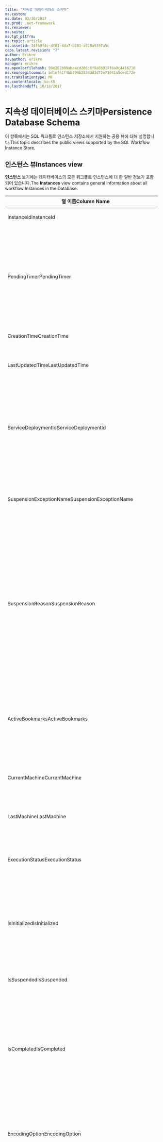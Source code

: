 ```yaml
---
title: "지속성 데이터베이스 스키마"
ms.custom: 
ms.date: 03/30/2017
ms.prod: .net-framework
ms.reviewer: 
ms.suite: 
ms.tgt_pltfrm: 
ms.topic: article
ms.assetid: 34f69f4c-df81-4da7-b281-a525a9397a5c
caps.latest.revision: "7"
author: Erikre
ms.author: erikre
manager: erikre
ms.openlocfilehash: 99e202b99abeacd286c6f9a8b917f8a9c4416718
ms.sourcegitcommit: bd1ef61f4bb794b25383d3d72e71041a5ced172e
ms.translationtype: MT
ms.contentlocale: ko-KR
ms.lasthandoff: 10/18/2017
---
```

# <a name="persistence-database-schema"></a><span data-ttu-id="14ee6-102">지속성 데이터베이스 스키마</span><span class="sxs-lookup"><span data-stu-id="14ee6-102">Persistence Database Schema</span></span>
<span data-ttu-id="14ee6-103">이 항목에서는 SQL 워크플로 인스턴스 저장소에서 지원하는 공용 뷰에 대해 설명합니다.</span><span class="sxs-lookup"><span data-stu-id="14ee6-103">This topic describes the public views supported by the SQL Workflow Instance Store.</span></span>  
  
## <a name="instances-view"></a><span data-ttu-id="14ee6-104">인스턴스 뷰</span><span class="sxs-lookup"><span data-stu-id="14ee6-104">Instances view</span></span>  
 <span data-ttu-id="14ee6-105">**인스턴스** 보기에는 데이터베이스의 모든 워크플로 인스턴스에 대 한 일반 정보가 포함 되어 있습니다.</span><span class="sxs-lookup"><span data-stu-id="14ee6-105">The **Instances** view contains general information about all workflow Instances in the Database.</span></span>  
  
|<span data-ttu-id="14ee6-106">열 이름</span><span class="sxs-lookup"><span data-stu-id="14ee6-106">Column Name</span></span>|<span data-ttu-id="14ee6-107">열 유형</span><span class="sxs-lookup"><span data-stu-id="14ee6-107">Column Type</span></span>|<span data-ttu-id="14ee6-108">설명</span><span class="sxs-lookup"><span data-stu-id="14ee6-108">Description</span></span>|  
|-----------------|-----------------|-----------------|  
|<span data-ttu-id="14ee6-109">InstanceId</span><span class="sxs-lookup"><span data-stu-id="14ee6-109">InstanceId</span></span>|<span data-ttu-id="14ee6-110">UniqueIdentifier</span><span class="sxs-lookup"><span data-stu-id="14ee6-110">UniqueIdentifier</span></span>|<span data-ttu-id="14ee6-111">워크플로 인스턴스의 ID입니다.</span><span class="sxs-lookup"><span data-stu-id="14ee6-111">The ID of a workflow instance.</span></span>|  
|<span data-ttu-id="14ee6-112">PendingTimer</span><span class="sxs-lookup"><span data-stu-id="14ee6-112">PendingTimer</span></span>|<span data-ttu-id="14ee6-113">DateTime</span><span class="sxs-lookup"><span data-stu-id="14ee6-113">DateTime</span></span>|<span data-ttu-id="14ee6-114">워크플로가 Delay 활동에서 차단되었으며 타이머가 만료된 후 다시 시작될 것임을 나타냅니다.</span><span class="sxs-lookup"><span data-stu-id="14ee6-114">Indicates that the workflow is blocked on a Delay activity and will be resumed after the timer expires.</span></span> <span data-ttu-id="14ee6-115">워크플로가 차단되지 않고 타이머가 만료될 때까지 기다리는 경우 이 값은 Null일 수 있습니다.</span><span class="sxs-lookup"><span data-stu-id="14ee6-115">This value can be null if the workflow is not blocked waiting on a timer to expire.</span></span>|  
|<span data-ttu-id="14ee6-116">CreationTime</span><span class="sxs-lookup"><span data-stu-id="14ee6-116">CreationTime</span></span>|<span data-ttu-id="14ee6-117">DateTime</span><span class="sxs-lookup"><span data-stu-id="14ee6-117">DateTime</span></span>|<span data-ttu-id="14ee6-118">워크플로가 만들어진 시점을 나타냅니다.</span><span class="sxs-lookup"><span data-stu-id="14ee6-118">Indicates when the workflow was created.</span></span>|  
|<span data-ttu-id="14ee6-119">LastUpdatedTime</span><span class="sxs-lookup"><span data-stu-id="14ee6-119">LastUpdatedTime</span></span>|<span data-ttu-id="14ee6-120">DateTime</span><span class="sxs-lookup"><span data-stu-id="14ee6-120">DateTime</span></span>|<span data-ttu-id="14ee6-121">워크플로가 데이터베이스에 마지막으로 유지된 시간을 나타냅니다.</span><span class="sxs-lookup"><span data-stu-id="14ee6-121">Indicates the last time that the workflow was persisted to the database.</span></span>|  
|<span data-ttu-id="14ee6-122">ServiceDeploymentId</span><span class="sxs-lookup"><span data-stu-id="14ee6-122">ServiceDeploymentId</span></span>|<span data-ttu-id="14ee6-123">BigInt</span><span class="sxs-lookup"><span data-stu-id="14ee6-123">BigInt</span></span>|<span data-ttu-id="14ee6-124">[ServiceDeployments] 뷰의 외래 키 역할을 합니다.</span><span class="sxs-lookup"><span data-stu-id="14ee6-124">Acts as a foreign key to the [ServiceDeployments] view.</span></span> <span data-ttu-id="14ee6-125">현재 워크플로 인스턴스가 웹 호스팅 서비스의 인스턴스인 경우 이 열은 값을 포함하고, 그렇지 않으면 NULL로 설정됩니다.</span><span class="sxs-lookup"><span data-stu-id="14ee6-125">If the current workflow instance is an instance of a web-hosted service, then this column has a value, otherwise it is set to NULL.</span></span>|  
|<span data-ttu-id="14ee6-126">SuspensionExceptionName</span><span class="sxs-lookup"><span data-stu-id="14ee6-126">SuspensionExceptionName</span></span>|<span data-ttu-id="14ee6-127">Nvarchar(450)</span><span class="sxs-lookup"><span data-stu-id="14ee6-127">Nvarchar(450)</span></span>|<span data-ttu-id="14ee6-128">워크플로를 일시 중단시킨 예외의 형식(예: InvalidOperationException)을 나타냅니다.</span><span class="sxs-lookup"><span data-stu-id="14ee6-128">Indicates the type of exception (e.g. InvalidOperationException) that caused the workflow to suspend.</span></span>|  
|<span data-ttu-id="14ee6-129">SuspensionReason</span><span class="sxs-lookup"><span data-stu-id="14ee6-129">SuspensionReason</span></span>|<span data-ttu-id="14ee6-130">Nvarchar(max)</span><span class="sxs-lookup"><span data-stu-id="14ee6-130">Nvarchar(max)</span></span>|<span data-ttu-id="14ee6-131">워크플로 인스턴스가 일시 중단된 이유를 나타냅니다.</span><span class="sxs-lookup"><span data-stu-id="14ee6-131">Indicates why the Workflow Instance was suspended.</span></span> <span data-ttu-id="14ee6-132">예외 때문에 인스턴스가 일시 중단된 경우에는 이 열에 예외와 관련된 메시지가 포함되고,</span><span class="sxs-lookup"><span data-stu-id="14ee6-132">If an exception caused the instance to suspend, then this column contains the message associated with the exception.</span></span><br /><br /> <span data-ttu-id="14ee6-133">인스턴스를 수동으로 일시 중단한 경우에는 이 열에 인스턴스를 일시 중단시킨 사용자 지정 이유가 포함됩니다.</span><span class="sxs-lookup"><span data-stu-id="14ee6-133">If the instance was manually suspended, then this column contains the user-specified reason for suspending the instance.</span></span>|  
|<span data-ttu-id="14ee6-134">ActiveBookmarks</span><span class="sxs-lookup"><span data-stu-id="14ee6-134">ActiveBookmarks</span></span>|<span data-ttu-id="14ee6-135">Nvarchar(max)</span><span class="sxs-lookup"><span data-stu-id="14ee6-135">Nvarchar(max)</span></span>|<span data-ttu-id="14ee6-136">워크플로 인스턴스가 유휴 상태인 경우 이 속성은 인스턴스가 차단된 책갈피를 나타내고,</span><span class="sxs-lookup"><span data-stu-id="14ee6-136">If the workflow Instance is Idle, this property indicates what bookmarks the instance is blocked on.</span></span> <span data-ttu-id="14ee6-137">인스턴스가 유휴 상태가 아닌 경우 이 열은 NULL입니다.</span><span class="sxs-lookup"><span data-stu-id="14ee6-137">If the Instance is not idle, then this column is NULL.</span></span>|  
|<span data-ttu-id="14ee6-138">CurrentMachine</span><span class="sxs-lookup"><span data-stu-id="14ee6-138">CurrentMachine</span></span>|<span data-ttu-id="14ee6-139">Nvarchar(128)</span><span class="sxs-lookup"><span data-stu-id="14ee6-139">Nvarchar(128)</span></span>|<span data-ttu-id="14ee6-140">현재 워크플로 인스턴스가 메모리에 로드된 컴퓨터의 이름을 나타냅니다.</span><span class="sxs-lookup"><span data-stu-id="14ee6-140">Indicates the name of the computer currently has the workflow Instance loaded in memory.</span></span>|  
|<span data-ttu-id="14ee6-141">LastMachine</span><span class="sxs-lookup"><span data-stu-id="14ee6-141">LastMachine</span></span>|<span data-ttu-id="14ee6-142">Nvarchar(450)</span><span class="sxs-lookup"><span data-stu-id="14ee6-142">Nvarchar(450)</span></span>|<span data-ttu-id="14ee6-143">워크플로 인스턴스를 마지막으로 로드한 컴퓨터를 나타냅니다.</span><span class="sxs-lookup"><span data-stu-id="14ee6-143">Indicates the last computer that loaded the workflow instance.</span></span>|  
|<span data-ttu-id="14ee6-144">ExecutionStatus</span><span class="sxs-lookup"><span data-stu-id="14ee6-144">ExecutionStatus</span></span>|<span data-ttu-id="14ee6-145">Nvarchar(450)</span><span class="sxs-lookup"><span data-stu-id="14ee6-145">Nvarchar(450)</span></span>|<span data-ttu-id="14ee6-146">워크플로의 현재 실행 상태를 나타냅니다.</span><span class="sxs-lookup"><span data-stu-id="14ee6-146">Indicates the current execution state of the Workflow.</span></span> <span data-ttu-id="14ee6-147">가능한 상태에는 **Executing**, **Idle**, **닫힘**합니다.</span><span class="sxs-lookup"><span data-stu-id="14ee6-147">Possible states include **Executing**, **Idle**, **Closed**.</span></span>|  
|<span data-ttu-id="14ee6-148">IsInitialized</span><span class="sxs-lookup"><span data-stu-id="14ee6-148">IsInitialized</span></span>|<span data-ttu-id="14ee6-149">비트</span><span class="sxs-lookup"><span data-stu-id="14ee6-149">Bit</span></span>|<span data-ttu-id="14ee6-150">워크플로 인스턴스가 초기화되었는지 여부를 나타냅니다.</span><span class="sxs-lookup"><span data-stu-id="14ee6-150">Indicates whether the workflow instance has been initialized.</span></span> <span data-ttu-id="14ee6-151">초기화된 워크플로 인스턴스는 한 번 이상 유지된 워크플로 인스턴스입니다.</span><span class="sxs-lookup"><span data-stu-id="14ee6-151">An initialized workflow instance is a workflow instance that has been persisted at least once.</span></span>|  
|<span data-ttu-id="14ee6-152">IsSuspended</span><span class="sxs-lookup"><span data-stu-id="14ee6-152">IsSuspended</span></span>|<span data-ttu-id="14ee6-153">비트</span><span class="sxs-lookup"><span data-stu-id="14ee6-153">Bit</span></span>|<span data-ttu-id="14ee6-154">워크플로 인스턴스가 일시 중단되었는지 여부를 나타냅니다.</span><span class="sxs-lookup"><span data-stu-id="14ee6-154">Indicates whether the workflow instance has been suspended.</span></span>|  
|<span data-ttu-id="14ee6-155">IsCompleted</span><span class="sxs-lookup"><span data-stu-id="14ee6-155">IsCompleted</span></span>|<span data-ttu-id="14ee6-156">비트</span><span class="sxs-lookup"><span data-stu-id="14ee6-156">Bit</span></span>|<span data-ttu-id="14ee6-157">워크플로 인스턴스의 실행이 완료되었는지 여부를 나타냅니다.</span><span class="sxs-lookup"><span data-stu-id="14ee6-157">Indicates whether the Workflow Instance has finished executing.</span></span> <span data-ttu-id="14ee6-158">**참고:** Iif는 **InstanceCompletionAction** 속성이 **DeleteAll**, 인스턴스가 완료 되 면 보기에서 제거 됩니다.</span><span class="sxs-lookup"><span data-stu-id="14ee6-158">**Note:**  Iif the **InstanceCompletionAction** property is set to **DeleteAll**, the instances are removed from the view upon completion.</span></span>|  
|<span data-ttu-id="14ee6-159">EncodingOption</span><span class="sxs-lookup"><span data-stu-id="14ee6-159">EncodingOption</span></span>|<span data-ttu-id="14ee6-160">TinyInt</span><span class="sxs-lookup"><span data-stu-id="14ee6-160">TinyInt</span></span>|<span data-ttu-id="14ee6-161">데이터 속성을 serialize하는 데 사용된 인코딩에 대해 설명합니다.</span><span class="sxs-lookup"><span data-stu-id="14ee6-161">Describes the encoding used to serialize the data properties.</span></span><br /><br /> <span data-ttu-id="14ee6-162">-0 – 인코딩하지 않음</span><span class="sxs-lookup"><span data-stu-id="14ee6-162">-   0 – No encoding</span></span><br /><span data-ttu-id="14ee6-163">-1-GzipStream</span><span class="sxs-lookup"><span data-stu-id="14ee6-163">-   1 – GzipStream</span></span>|  
|<span data-ttu-id="14ee6-164">ReadWritePrimitiveDataProperties</span><span class="sxs-lookup"><span data-stu-id="14ee6-164">ReadWritePrimitiveDataProperties</span></span>|<span data-ttu-id="14ee6-165">Varbinary(max)</span><span class="sxs-lookup"><span data-stu-id="14ee6-165">Varbinary(max)</span></span>|<span data-ttu-id="14ee6-166">인스턴스가 로드될 때 워크플로 런타임에 다시 제공될 serialize된 인스턴스 데이터 속성을 포함합니다.</span><span class="sxs-lookup"><span data-stu-id="14ee6-166">Contains serialized instance data properties that will be provided back to the workflow Runtime when the instance is loaded.</span></span><br /><br /> <span data-ttu-id="14ee6-167">각각의 기본 속성은 네이티브 CLR 형식이며, 이는 blob를 deserialize하는 데 특별한 어셈블리가 필요하지 않음을 의미합니다.</span><span class="sxs-lookup"><span data-stu-id="14ee6-167">Each primitive property is a native CLR type, which means that no special assemblies are needed to deserialize the blob.</span></span>|  
|<span data-ttu-id="14ee6-168">WriteOnlyPrimitiveDataProperties</span><span class="sxs-lookup"><span data-stu-id="14ee6-168">WriteOnlyPrimitiveDataProperties</span></span>|<span data-ttu-id="14ee6-169">Varbinary(max)</span><span class="sxs-lookup"><span data-stu-id="14ee6-169">Varbinary(max)</span></span>|<span data-ttu-id="14ee6-170">인스턴스가 로드될 때 워크플로 런타임에 다시 제공되지 않는 serialize된 인스턴스 데이터 속성을 포함합니다.</span><span class="sxs-lookup"><span data-stu-id="14ee6-170">Contains serialized instance data properties that are not provided back to the workflow runtime when the instance is loaded.</span></span><br /><br /> <span data-ttu-id="14ee6-171">각각의 기본 속성은 네이티브 CLR 형식이며, 이는 blob를 deserialize하는 데 특별한 어셈블리가 필요하지 않음을 의미합니다.</span><span class="sxs-lookup"><span data-stu-id="14ee6-171">Each primitive property is a native CLR type, which means that no special assemblies are needed to deserialize the blob.</span></span>|  
|<span data-ttu-id="14ee6-172">ReadWriteComplexDataProperties</span><span class="sxs-lookup"><span data-stu-id="14ee6-172">ReadWriteComplexDataProperties</span></span>|<span data-ttu-id="14ee6-173">Varbinary(max)</span><span class="sxs-lookup"><span data-stu-id="14ee6-173">Varbinary(max)</span></span>|<span data-ttu-id="14ee6-174">인스턴스가 로드될 때 워크플로 런타임에 다시 제공될 serialize된 인스턴스 데이터 속성을 포함합니다.</span><span class="sxs-lookup"><span data-stu-id="14ee6-174">Contains serialized instance data properties that will be provided back to the workflow runtime when the instance is loaded.</span></span><br /><br /> <span data-ttu-id="14ee6-175">deserializer에는 이 blob에 저장된 모든 개체 형식에 대한 정보가 필요합니다.</span><span class="sxs-lookup"><span data-stu-id="14ee6-175">A deserializer would require knowledge of all object types stored in this blob.</span></span>|  
|<span data-ttu-id="14ee6-176">WriteOnlyComplexDataProperties</span><span class="sxs-lookup"><span data-stu-id="14ee6-176">WriteOnlyComplexDataProperties</span></span>|<span data-ttu-id="14ee6-177">Varbinary(max)</span><span class="sxs-lookup"><span data-stu-id="14ee6-177">Varbinary(max)</span></span>|<span data-ttu-id="14ee6-178">인스턴스가 로드될 때 워크플로 런타임에 다시 제공되지 않는 serialize된 인스턴스 데이터 속성을 포함합니다.</span><span class="sxs-lookup"><span data-stu-id="14ee6-178">Contains serialized instance data properties that are not provided back to the workflow runtime when the instance is loaded.</span></span><br /><br /> <span data-ttu-id="14ee6-179">deserializer에는 이 blob에 저장된 모든 개체 형식에 대한 정보가 필요합니다.</span><span class="sxs-lookup"><span data-stu-id="14ee6-179">A deserializer would require knowledge of all object types stored in this blob.</span></span>|  
|<span data-ttu-id="14ee6-180">IdentityName</span><span class="sxs-lookup"><span data-stu-id="14ee6-180">IdentityName</span></span>|<span data-ttu-id="14ee6-181">Nvarchar(max)</span><span class="sxs-lookup"><span data-stu-id="14ee6-181">Nvarchar(max)</span></span>|<span data-ttu-id="14ee6-182">워크플로 정의의 이름입니다.</span><span class="sxs-lookup"><span data-stu-id="14ee6-182">The name of the workflow definition.</span></span>|  
|<span data-ttu-id="14ee6-183">IdentityPackage</span><span class="sxs-lookup"><span data-stu-id="14ee6-183">IdentityPackage</span></span>|<span data-ttu-id="14ee6-184">Nvarchar(max)</span><span class="sxs-lookup"><span data-stu-id="14ee6-184">Nvarchar(max)</span></span>|<span data-ttu-id="14ee6-185">워크플로가 만들어질 때 지정된 패키지 정보입니다(예:어셈블리 이름).</span><span class="sxs-lookup"><span data-stu-id="14ee6-185">The package information given when the workflow was created (such as the assembly name).</span></span>|  
|<span data-ttu-id="14ee6-186">빌드</span><span class="sxs-lookup"><span data-stu-id="14ee6-186">Build</span></span>|<span data-ttu-id="14ee6-187">BigInt</span><span class="sxs-lookup"><span data-stu-id="14ee6-187">BigInt</span></span>|<span data-ttu-id="14ee6-188">워크플로 버전의 빌드 번호입니다.</span><span class="sxs-lookup"><span data-stu-id="14ee6-188">The build number of the workflow version.</span></span>|  
|<span data-ttu-id="14ee6-189">주요함</span><span class="sxs-lookup"><span data-stu-id="14ee6-189">Major</span></span>|<span data-ttu-id="14ee6-190">BigInt</span><span class="sxs-lookup"><span data-stu-id="14ee6-190">BigInt</span></span>|<span data-ttu-id="14ee6-191">워크플로 버전의 주 번호입니다.</span><span class="sxs-lookup"><span data-stu-id="14ee6-191">The major number of the workflow version.</span></span>|  
|<span data-ttu-id="14ee6-192">사소함</span><span class="sxs-lookup"><span data-stu-id="14ee6-192">Minor</span></span>|<span data-ttu-id="14ee6-193">BigInt</span><span class="sxs-lookup"><span data-stu-id="14ee6-193">BigInt</span></span>|<span data-ttu-id="14ee6-194">워크플로 버전의 부 번호입니다.</span><span class="sxs-lookup"><span data-stu-id="14ee6-194">The minor number of the workflow version.</span></span>|  
|<span data-ttu-id="14ee6-195">Revision</span><span class="sxs-lookup"><span data-stu-id="14ee6-195">Revision</span></span>|<span data-ttu-id="14ee6-196">BigInt</span><span class="sxs-lookup"><span data-stu-id="14ee6-196">BigInt</span></span>|<span data-ttu-id="14ee6-197">워크플로 버전의 개정 번호입니다.</span><span class="sxs-lookup"><span data-stu-id="14ee6-197">The revision number of the workflow version.</span></span>|  
  
> [!CAUTION]
>  <span data-ttu-id="14ee6-198">**인스턴스** 뷰에 삭제 트리거도 포함 되어 있습니다.</span><span class="sxs-lookup"><span data-stu-id="14ee6-198">The **Instances** view also contains a Delete trigger.</span></span> <span data-ttu-id="14ee6-199">적절한 사용 권한을 가진 사용자는 데이터베이스에서 워크플로 인스턴스를 강제로 제거하는 삭제 문을 이 뷰에 대해 실행할 수 있습니다.</span><span class="sxs-lookup"><span data-stu-id="14ee6-199">Users with the appropriate permissions can execute delete statements against this view that will forcefully remove workflow Instances from the Database.</span></span> <span data-ttu-id="14ee6-200">워크플로 런타임에 인스턴스를 삭제하면 의도하지 않은 결과가 발생할 수 있으므로 뷰에서 직접 삭제하는 방법은 다른 방법이 없는 경우에만 사용하는 것이 좋습니다.</span><span class="sxs-lookup"><span data-stu-id="14ee6-200">We recommend deleting directly from the view only as a last resort because deleting an instance from underneath the workflow runtime could result in unintended consequences.</span></span> <span data-ttu-id="14ee6-201">대신 워크플로 인스턴스 관리 끝점을 사용하여 워크플로 런타임에서 인스턴스를 종료하게 하세요.</span><span class="sxs-lookup"><span data-stu-id="14ee6-201">Instead, use the Workflow Instance Management Endpoint to have the workflow runtime terminate the instance.</span></span> <span data-ttu-id="14ee6-202">뷰에서 많은 수의 인스턴스를 삭제하려는 경우에는 이러한 인스턴스에서 작동할 수 있는 활성 런타임이 없는지 확인하세요.</span><span class="sxs-lookup"><span data-stu-id="14ee6-202">If you want to delete a large number of Instances from the view, make sure there are no active runtimes that could be operating on these instances.</span></span>  
  
## <a name="servicedeployments-view"></a><span data-ttu-id="14ee6-203">ServiceDeployments 뷰</span><span class="sxs-lookup"><span data-stu-id="14ee6-203">ServiceDeployments view</span></span>  
 <span data-ttu-id="14ee6-204">**ServiceDeployments** 보기는 모든 웹에 대 한 배포 정보를 포함 (IIS / WAS) 호스팅 워크플로 서비스입니다.</span><span class="sxs-lookup"><span data-stu-id="14ee6-204">The **ServiceDeployments** view contains deployment information for all Web (IIS/WAS) hosted workflow services.</span></span> <span data-ttu-id="14ee6-205">웹 호스팅되는 각 워크플로 인스턴스에 포함 됩니다는 **ServiceDeploymentId** 참조 하는이 뷰의 행에에서 있습니다.</span><span class="sxs-lookup"><span data-stu-id="14ee6-205">Each workflow instance that is Web-hosted will contain a **ServiceDeploymentId** that refers to a row in this view.</span></span>  
  
|<span data-ttu-id="14ee6-206">열 이름</span><span class="sxs-lookup"><span data-stu-id="14ee6-206">Column Name</span></span>|<span data-ttu-id="14ee6-207">열 유형</span><span class="sxs-lookup"><span data-stu-id="14ee6-207">Column Type</span></span>|<span data-ttu-id="14ee6-208">설명</span><span class="sxs-lookup"><span data-stu-id="14ee6-208">Description</span></span>|  
|-----------------|-----------------|-----------------|  
|<span data-ttu-id="14ee6-209">ServiceDeploymentId</span><span class="sxs-lookup"><span data-stu-id="14ee6-209">ServiceDeploymentId</span></span>|<span data-ttu-id="14ee6-210">BigInt</span><span class="sxs-lookup"><span data-stu-id="14ee6-210">BigInt</span></span>|<span data-ttu-id="14ee6-211">이 뷰의 기본 키입니다.</span><span class="sxs-lookup"><span data-stu-id="14ee6-211">The primary key for this view.</span></span>|  
|<span data-ttu-id="14ee6-212">SiteName</span><span class="sxs-lookup"><span data-stu-id="14ee6-212">SiteName</span></span>|<span data-ttu-id="14ee6-213">Nvarchar(max)</span><span class="sxs-lookup"><span data-stu-id="14ee6-213">Nvarchar(max)</span></span>|<span data-ttu-id="14ee6-214">워크플로 서비스를 포함 하는 사이트의 이름을 나타냅니다 (예: **기본 웹 사이트**).</span><span class="sxs-lookup"><span data-stu-id="14ee6-214">Represents the name of the site that contains the workflow service (e.g. **Default Web Site**).</span></span>|  
|<span data-ttu-id="14ee6-215">RelativeServicePath</span><span class="sxs-lookup"><span data-stu-id="14ee6-215">RelativeServicePath</span></span>|<span data-ttu-id="14ee6-216">Nvarchar(max)</span><span class="sxs-lookup"><span data-stu-id="14ee6-216">Nvarchar(max)</span></span>|<span data-ttu-id="14ee6-217">워크플로 서비스를 가리키는 사이트에 상대적인 가상 경로를 나타냅니다.</span><span class="sxs-lookup"><span data-stu-id="14ee6-217">Represents the virtual path relative to the site that points to the workflow service.</span></span> <span data-ttu-id="14ee6-218">(예:  **/app1/PurchaseOrderService.svc**).</span><span class="sxs-lookup"><span data-stu-id="14ee6-218">(e.g.  **/app1/PurchaseOrderService.svc**).</span></span>|  
|<span data-ttu-id="14ee6-219">RelativeApplicationPath</span><span class="sxs-lookup"><span data-stu-id="14ee6-219">RelativeApplicationPath</span></span>|<span data-ttu-id="14ee6-220">Nvarchar(max)</span><span class="sxs-lookup"><span data-stu-id="14ee6-220">Nvarchar(max)</span></span>|<span data-ttu-id="14ee6-221">워크플로 서비스가 포함된 응용 프로그램을 가리키는 사이트에 상대적인 가상 경로를 나타냅니다.</span><span class="sxs-lookup"><span data-stu-id="14ee6-221">Represents the virtual path relative to the site that points to an application that contains the workflow service.</span></span> <span data-ttu-id="14ee6-222">(예: **/app1**).</span><span class="sxs-lookup"><span data-stu-id="14ee6-222">(e.g. **/app1**).</span></span>|  
|<span data-ttu-id="14ee6-223">ServiceName</span><span class="sxs-lookup"><span data-stu-id="14ee6-223">ServiceName</span></span>|<span data-ttu-id="14ee6-224">Nvarchar(max)</span><span class="sxs-lookup"><span data-stu-id="14ee6-224">Nvarchar(max)</span></span>|<span data-ttu-id="14ee6-225">워크플로 서비스의 이름을 나타냅니다.</span><span class="sxs-lookup"><span data-stu-id="14ee6-225">Represents the name of the workflow Service.</span></span> <span data-ttu-id="14ee6-226">(예: **PurchaseOrderService**).</span><span class="sxs-lookup"><span data-stu-id="14ee6-226">(e.g. **PurchaseOrderService**).</span></span>|  
|<span data-ttu-id="14ee6-227">ServiceNamespace</span><span class="sxs-lookup"><span data-stu-id="14ee6-227">ServiceNamespace</span></span>|<span data-ttu-id="14ee6-228">Nvarchar(max)</span><span class="sxs-lookup"><span data-stu-id="14ee6-228">Nvarchar(max)</span></span>|<span data-ttu-id="14ee6-229">워크플로 서비스의 네임스페이스를 나타냅니다.</span><span class="sxs-lookup"><span data-stu-id="14ee6-229">Represents the namespace of the workflow Service.</span></span> <span data-ttu-id="14ee6-230">(예: **MyCompany**).</span><span class="sxs-lookup"><span data-stu-id="14ee6-230">(e.g. **MyCompany**).</span></span>|  
  
 <span data-ttu-id="14ee6-231">ServiceDeployments 뷰에는 삭제 트리거도 포함되어 있습니다.</span><span class="sxs-lookup"><span data-stu-id="14ee6-231">The ServiceDeployments View also contains a Delete trigger.</span></span> <span data-ttu-id="14ee6-232">적절한 사용 권한을 가진 사용자는 이 뷰에 대해 삭제 문을 실행하여 데이터베이스에서 ServiceDeployment 항목을 제거할 수 있습니다.</span><span class="sxs-lookup"><span data-stu-id="14ee6-232">Users with the appropriate permissions can execute delete statements against this view to remove ServiceDeployment entries from the Database.</span></span> <span data-ttu-id="14ee6-233">다음 사항에 유의합니다.</span><span class="sxs-lookup"><span data-stu-id="14ee6-233">Note that:</span></span>  
  
1.  <span data-ttu-id="14ee6-234">이 뷰에서 항목을 삭제하려면 먼저 전체 데이터베이스를 잠궈야 하므로 이 작업은 부담이 되는 작업입니다.</span><span class="sxs-lookup"><span data-stu-id="14ee6-234">Deleting entries from this view is costly since the entire Database must be locked prior to performing this operation.</span></span> <span data-ttu-id="14ee6-235">이 작업은 워크플로 인스턴스가 존재하지 않는 ServiceDeployment 항목을 참조하는 일이 발생하지 않게 하려는 경우 필요합니다.</span><span class="sxs-lookup"><span data-stu-id="14ee6-235">This is necessary to avoid the scenario where a workflow Instance could refer to a non-existent ServiceDeployment entry.</span></span> <span data-ttu-id="14ee6-236">다운 시간이나 유지 관리 창에 있는 동안에만 이 뷰에서 삭제하는 작업을 수행하기 바랍니다.</span><span class="sxs-lookup"><span data-stu-id="14ee6-236">Delete from this view only during down times / maintenance windows.</span></span>  
  
2.  <span data-ttu-id="14ee6-237">항목에서 참조 하는 ServiceDeployment 행을 삭제 하려는 모든 시도 **인스턴스** 보기는 아무 발생 합니다.</span><span class="sxs-lookup"><span data-stu-id="14ee6-237">Any attempt to delete a ServiceDeployment row which is referenced to by entries in the **Instances** view will result in a no-op.</span></span> <span data-ttu-id="14ee6-238">참조가 없는 ServiceDeployment 행만 삭제할 수 있습니다.</span><span class="sxs-lookup"><span data-stu-id="14ee6-238">You can only delete ServiceDeployment rows with zero references.</span></span>  
  
## <a name="instancepromotedproperties-view"></a><span data-ttu-id="14ee6-239">InstancePromotedProperties 뷰</span><span class="sxs-lookup"><span data-stu-id="14ee6-239">InstancePromotedProperties view</span></span>  
 <span data-ttu-id="14ee6-240">**InstancePromotedProperties** 보기에는 사용자가 지정한 모든 승격된 속성에 대 한 정보가 포함 됩니다.</span><span class="sxs-lookup"><span data-stu-id="14ee6-240">The **InstancePromotedProperties** view contains information for all the promoted properties that are specified by the user.</span></span> <span data-ttu-id="14ee6-241">승격된 속성은 사용자가 인스턴스를 검색할 때 쿼리에 사용할 수 있는 고급 속성 역할을 합니다.</span><span class="sxs-lookup"><span data-stu-id="14ee6-241">A promoted property functions as a first-class property, which a user can use in queries to retrieve instances.</span></span>  <span data-ttu-id="14ee6-242">사용자의 주문의 비용을 항상 저장 하는 PurchaseOrder 승격을 추가할 수는 예를 들어는 **Value1** 열입니다.</span><span class="sxs-lookup"><span data-stu-id="14ee6-242">For example, a user could add a PurchaseOrder promotion which always stores the cost of an order in the **Value1** column.</span></span> <span data-ttu-id="14ee6-243">그러면 사용자는 가격이 특정 값을 초과하는 모든 구매 주문을 쿼리할 수 있습니다.</span><span class="sxs-lookup"><span data-stu-id="14ee6-243">This would enable a user to query for all purchase orders whose cost exceeds a certain value.</span></span>  
  
|<span data-ttu-id="14ee6-244">열 유형</span><span class="sxs-lookup"><span data-stu-id="14ee6-244">Column Type</span></span>|<span data-ttu-id="14ee6-245">열 유형</span><span class="sxs-lookup"><span data-stu-id="14ee6-245">Column Type</span></span>|<span data-ttu-id="14ee6-246">설명</span><span class="sxs-lookup"><span data-stu-id="14ee6-246">Description</span></span>|  
|-|-|-|  
|<span data-ttu-id="14ee6-247">InstanceId</span><span class="sxs-lookup"><span data-stu-id="14ee6-247">InstanceId</span></span>|<span data-ttu-id="14ee6-248">UniqueIdentifier</span><span class="sxs-lookup"><span data-stu-id="14ee6-248">UniqueIdentifier</span></span>|<span data-ttu-id="14ee6-249">워크플로 인스턴스의 ID입니다.</span><span class="sxs-lookup"><span data-stu-id="14ee6-249">The ID of the Workflow Instance</span></span>|  
|<span data-ttu-id="14ee6-250">EncodingOption</span><span class="sxs-lookup"><span data-stu-id="14ee6-250">EncodingOption</span></span>|<span data-ttu-id="14ee6-251">TinyInt</span><span class="sxs-lookup"><span data-stu-id="14ee6-251">TinyInt</span></span>|<span data-ttu-id="14ee6-252">승격된 이진 속성을 serialize하는 데 사용된 인코딩에 대해 설명합니다.</span><span class="sxs-lookup"><span data-stu-id="14ee6-252">Describes the encoding used to serialize the promoted binary properties.</span></span><br /><br /> <span data-ttu-id="14ee6-253">-0 – 인코딩하지 않음</span><span class="sxs-lookup"><span data-stu-id="14ee6-253">-   0 – No encoding</span></span><br /><span data-ttu-id="14ee6-254">-1-GZipStream</span><span class="sxs-lookup"><span data-stu-id="14ee6-254">-   1 – GZipStream</span></span>|  
|<span data-ttu-id="14ee6-255">PromotionName</span><span class="sxs-lookup"><span data-stu-id="14ee6-255">PromotionName</span></span>|<span data-ttu-id="14ee6-256">Nvarchar(400)</span><span class="sxs-lookup"><span data-stu-id="14ee6-256">Nvarchar(400)</span></span>|<span data-ttu-id="14ee6-257">이 인스턴스와 관련된 승격의 이름입니다.</span><span class="sxs-lookup"><span data-stu-id="14ee6-257">The name of the Promotion associated with this instance.</span></span> <span data-ttu-id="14ee6-258">PromotionName은 이 행의 제네릭 열에 컨텍스트를 추가하는 데 필요합니다.</span><span class="sxs-lookup"><span data-stu-id="14ee6-258">The PromotionName is needed to add context to the generic columns in this row.</span></span><br /><br /> <span data-ttu-id="14ee6-259">예를 들어 PurchaseOrder의 PromotionName은 Value1에는 주문 가격이 포함되고 Value2에는 주문한 고객의 이름이 포함되고 Value 3에는 고객의 주소가 포함됨을 나타낼 수 있습니다.</span><span class="sxs-lookup"><span data-stu-id="14ee6-259">For example, a PromotionName of PurchaseOrder could indicate that Value1 contains the cost of the order, Value2 contains the name of the customer who placed the order, Value 3 contains the address of the customer, and so on.</span></span>|  
|<span data-ttu-id="14ee6-260">Value[1-32]</span><span class="sxs-lookup"><span data-stu-id="14ee6-260">Value[1-32]</span></span>|<span data-ttu-id="14ee6-261">SqlVariant</span><span class="sxs-lookup"><span data-stu-id="14ee6-261">SqlVariant</span></span>|<span data-ttu-id="14ee6-262">Value[1-32]에는 SqlVariant 열에 저장할 수 있는 값이 포함됩니다.</span><span class="sxs-lookup"><span data-stu-id="14ee6-262">Value[1-32] contains values that can be stored in a SqlVariant column.</span></span> <span data-ttu-id="14ee6-263">32개보다 많은 SqlVariant는 단일 승격에 포함될 수 없습니다.</span><span class="sxs-lookup"><span data-stu-id="14ee6-263">A single promotion cannot contain more than 32 SqlVariants.</span></span>|  
|<span data-ttu-id="14ee6-264">Value[33-64]</span><span class="sxs-lookup"><span data-stu-id="14ee6-264">Value[33-64]</span></span>|<span data-ttu-id="14ee6-265">Varbinary(max)</span><span class="sxs-lookup"><span data-stu-id="14ee6-265">Varbinary(max)</span></span>|<span data-ttu-id="14ee6-266">Value[33-64]에는 serialize된 값이 포함됩니다. 예를 들어 Value33에는 구매할 품목의 JPEG이 포함될 수 있습니다.</span><span class="sxs-lookup"><span data-stu-id="14ee6-266">Value[33-64] contains serialized values.For instance, Value33 could contain a JPEG of an item being purchased.</span></span> <span data-ttu-id="14ee6-267">32개보다 많은 이진 속성은 단일 승격에 포함될 수 없습니다.</span><span class="sxs-lookup"><span data-stu-id="14ee6-267">A single promotion cannot contain more than 32 binary properties</span></span>|  
  
 <span data-ttu-id="14ee6-268">InstancePromotedProperties 뷰는 스키마 바인딩 뷰이며, 이는 이 뷰에 대한 쿼리를 최적화하기 위해 사용자가 하나 이상의 열에 대한 인덱스를 추가할 수 있음을 의미합니다.</span><span class="sxs-lookup"><span data-stu-id="14ee6-268">The InstancePromotedProperties view is schema bound, which means that users can add indices on one or more columns in order to optimize queries against this view.</span></span>  
  
> [!NOTE]
>  <span data-ttu-id="14ee6-269">인덱싱된 뷰에는 추가 저장소가 필요하며 처리 오버헤드가 추가됩니다.</span><span class="sxs-lookup"><span data-stu-id="14ee6-269">An indexed view requires more storage and adds additional processing overhead.</span></span> <span data-ttu-id="14ee6-270">참조 하십시오 [SQL Server 2008 인덱싱된 뷰로 성능 향상](http://go.microsoft.com/fwlink/?LinkId=179529) 자세한 정보에 대 한 합니다.</span><span class="sxs-lookup"><span data-stu-id="14ee6-270">Please refer to [Improving Performance with SQL Server 2008 Indexed Views](http://go.microsoft.com/fwlink/?LinkId=179529) for more information.</span></span>
